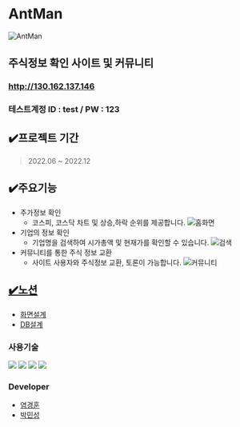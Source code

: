 # AntMan
![AntMan](https://github.com/ykh9759/AntMan/assets/66161303/70d5e84e-70b8-479f-92ff-7f7485fa0205)

## 주식정보 확인 사이트 및 커뮤니티
### http://130.162.137.146</br>
### 테스트계정 ID : test / PW : 123 </br>

## ✔️프로젝트 기간
>2022.06 ~ 2022.12

## ✔️주요기능
 - 주가정보 확인
    - 코스피, 코스닥 차트 및 상승,하락 순위를 제공합니다.
 ![홈화면](https://github.com/ykh9759/AntMan/assets/66161303/63f0d29a-0752-461f-a5c8-b4b6757863a6)
 - 기업의 정보 확인
    - 기업명을 검색하여 시가총액 및 현재가를 확인할 수 있습니다.
 ![검색](https://github.com/ykh9759/AntMan/assets/66161303/77f58872-a802-4d2f-9e68-c361fa2f5371)
 - 커뮤니티를 통한 주식 정보 교환
    - 사이트 사용자와 주식정보 교환, 토론이 가능합니다.
 ![커뮤니티](https://github.com/ykh9759/AntMan/assets/66161303/28d713d6-2df6-428d-8a01-e898dc380801)


## [✔️노션](https://scratched-game-3d3.notion.site/c6ab515f60954c269fea05dab64ce1bb) 
 - [화면설계](https://scratched-game-3d3.notion.site/80b24da883234af1adbf470e1364ae20)
 - [DB설계](https://scratched-game-3d3.notion.site/DB-faa134f2483b493a8b829aaffe490a69)

### 사용기술
<img src="https://img.shields.io/badge/JAVA-007396?style=flat-square&logo=JAVA&logoColor=white"/>  <img src="https://img.shields.io/badge/Spring Boot-6DB33F?style=flat-square&logo=Spring Boot&logoColor=white"/>
<img src="https://img.shields.io/badge/HTML5-e34f26?style=flat-square&logo=HTML&logoColor=white"/> 
<img src="https://img.shields.io/badge/JavaScript-e7df1e?style=flat-square&logo=JavaScript&logoColor=white"/>

### Developer
- [염경훈](https://github.com/ykh9759)
- [박민성](https://github.com/als9566)
